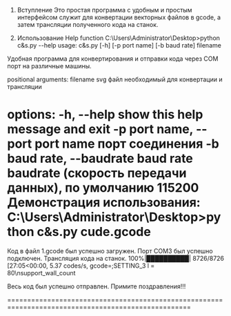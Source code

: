 1. Вступление
Это простая программа с удобным и простым интерфейсом служит для конвертации векторных файлов в gcode, а затем трансляции полученного кода на станок.


2. Использование
Help function
C:\Users\Administrator\Desktop>python с&s.py --help
usage: с&s.py [-h] [-p port name] [-b baud rate] filename

Удобная программа для конвертирования и отправки кода через COM порт на различные машины.

positional arguments:
  filename              svg файл необходимый для конвертации и трансляции

options:
  -h, --help            show this help message and exit
  -p port name, --port port name
                        порт соединения
  -b baud rate, --baudrate baud rate
                        baudrate (скорость передачи данных), по умолчанию 115200
Демонстрация использования:
C:\Users\Administrator\Desktop>python c&s.py cude.gcode
====================================================================================================
Код в файл 1.gcode был успешно загружен.
Порт COM3 был успешно подключен.
Трансляция кода на станок.
100%|██████████| 8726/8726 [27:05<00:00,  5.37 codes/s, gcode=;SETTING_3 l = 80\\nsupport_wall_count

Весь код был успешно отправлен.
Примите поздравления!!!

====================================================================================================
